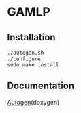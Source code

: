 # GAMLP

## Installation
```
./autogen.sh
./configure
sudo make install
```
## Documentation
[Autogen](http://gamlp.ivar.tech:8080/doc/)(doxygen)
